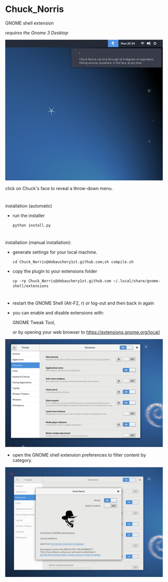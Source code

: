 # Chuck_Norris

GNOME shell extension

*requires the Gnome 3 Desktop*

![screenshot](screenshots/Screenshot%20from%202019-01-14%2020-24-46.png)

click on Chuck's face to reveal a throw-down menu.

#

installation (automatic)

- run the installer

      python install.py


#
installation (manual installation):

- generate settings for your local machine.

      cd Chuck_Norris@debauchery1st.github.com;sh compile.sh

- copy the plugin to your extensions folder

      cp -rp Chuck_Norris@debauchery1st.github.com ~/.local/share/gnome-shell/extensions
#


-  restart the GNOME Shell (Alt-F2, r) or log-out and then back in again
-  you can enable and disable extensions with:

      GNOME Tweak Tool,

      or by opening your web browser to https://extensions.gnome.org/local/



![screenshot](screenshots/Screenshot%20from%202019-01-14%2020-29-08.png)

- open the GNOME shell extension preferences to filter content by category.

![screenshot](screenshots/Screenshot%20from%202019-01-14%2020-18-55.png)
